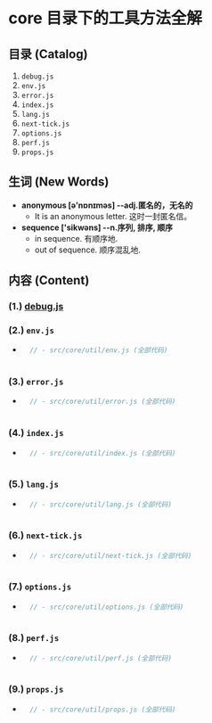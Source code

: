 # core 目录下的工具方法全解

## 目录 (Catalog)
1. `debug.js` 
2. `env.js`
3. `error.js`
4. `index.js`
5. `lang.js`
6. `next-tick.js`
7. `options.js`
8. `perf.js`
9. `props.js`


## 生词 (New Words)
- **anonymous [ə'nɒnɪməs] --adj.匿名的，无名的**
    + It is an anonymous letter. 这时一封匿名信。
- **sequence ['sikwəns] --n.序列, 排序, 顺序**
    + in sequence. 有顺序地.
    + out of sequence. 顺序混乱地.



## 内容 (Content)
### (1.) [debug.js](./)
### (2.) `env.js`
- ```js
    // - src/core/util/env.js (全部代码)
    
  ```
### (3.) `error.js`
- ```js
    // - src/core/util/error.js (全部代码)
    
  ```
### (4.) `index.js`
- ```js
    // - src/core/util/index.js (全部代码)
    
  ```
### (5.) `lang.js`
- ```js
    // - src/core/util/lang.js (全部代码)
    
  ```
### (6.) `next-tick.js`
- ```js
    // - src/core/util/next-tick.js (全部代码)
    
  ```
### (7.) `options.js`
- ```js
    // - src/core/util/options.js (全部代码)
    
  ```
### (8.) `perf.js`
- ```js
    // - src/core/util/perf.js (全部代码)
    
  ```
### (9.) `props.js`
- ```js
    // - src/core/util/props.js (全部代码)
    
  ```
